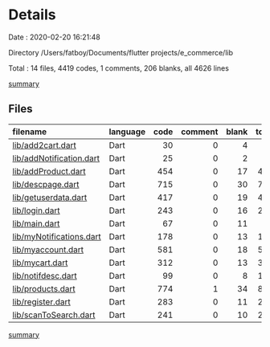 # Details

Date : 2020-02-20 16:21:48

Directory /Users/fatboy/Documents/flutter projects/e_commerce/lib

Total : 14 files,  4419 codes, 1 comments, 206 blanks, all 4626 lines

[summary](results.md)

## Files
| filename | language | code | comment | blank | total |
| :--- | :--- | ---: | ---: | ---: | ---: |
| [lib/add2cart.dart](/lib/add2cart.dart) | Dart | 30 | 0 | 4 | 34 |
| [lib/addNotification.dart](/lib/addNotification.dart) | Dart | 25 | 0 | 2 | 27 |
| [lib/addProduct.dart](/lib/addProduct.dart) | Dart | 454 | 0 | 17 | 471 |
| [lib/descpage.dart](/lib/descpage.dart) | Dart | 715 | 0 | 30 | 745 |
| [lib/getuserdata.dart](/lib/getuserdata.dart) | Dart | 417 | 0 | 19 | 436 |
| [lib/login.dart](/lib/login.dart) | Dart | 243 | 0 | 16 | 259 |
| [lib/main.dart](/lib/main.dart) | Dart | 67 | 0 | 11 | 78 |
| [lib/myNotifications.dart](/lib/myNotifications.dart) | Dart | 178 | 0 | 13 | 191 |
| [lib/myaccount.dart](/lib/myaccount.dart) | Dart | 581 | 0 | 18 | 599 |
| [lib/mycart.dart](/lib/mycart.dart) | Dart | 312 | 0 | 13 | 325 |
| [lib/notifdesc.dart](/lib/notifdesc.dart) | Dart | 99 | 0 | 8 | 107 |
| [lib/products.dart](/lib/products.dart) | Dart | 774 | 1 | 34 | 809 |
| [lib/register.dart](/lib/register.dart) | Dart | 283 | 0 | 11 | 294 |
| [lib/scanToSearch.dart](/lib/scanToSearch.dart) | Dart | 241 | 0 | 10 | 251 |

[summary](results.md)